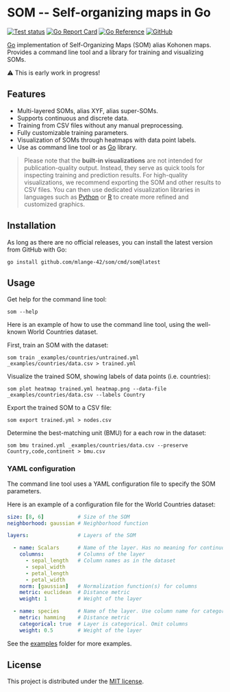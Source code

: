 # SOM -- Self-organizing maps in Go

[![Test status](https://img.shields.io/github/actions/workflow/status/mlange-42/som/tests.yml?branch=main&label=Tests&logo=github)](https://github.com/mlange-42/som/actions/workflows/tests.yml)
[![Go Report Card](https://goreportcard.com/badge/github.com/mlange-42/som)](https://goreportcard.com/report/github.com/mlange-42/som)
[![Go Reference](https://img.shields.io/badge/reference-%23007D9C?logo=go&logoColor=white&labelColor=gray)](https://pkg.go.dev/github.com/mlange-42/som)
[![GitHub](https://img.shields.io/badge/github-repo-blue?logo=github)](https://github.com/mlange-42/som)

[Go](https://go.dev) implementation of Self-Organizing Maps (SOM) alias Kohonen maps.
Provides a command line tool and a library for training and visualizing SOMs.

:warning: This is early work in progress!

## Features

* Multi-layered SOMs, alias XYF, alias super-SOMs.
* Supports continuous and discrete data.
* Training from CSV files without any manual preprocessing.
* Fully customizable training parameters.
* Visualization of SOMs through heatmaps with data point labels.
* Use as command line tool or as [Go](https://go.dev) library.

> Please note that the **built-in visualizations** are not intended for publication-quality output.
> Instead, they serve as quick tools for inspecting training and prediction results.
> For high-quality visualizations, we recommend exporting the SOM and other results to CSV files.
> You can then use dedicated visualization libraries in languages such as
> [Python](https://www.python.org/) or [R](https://www.r-project.org/) to create more refined and customized graphics.

## Installation

As long as there are no official releases, you can install the latest version from GitHub with Go:

```shell
go install github.com/mlange-42/som/cmd/som@latest
```

## Usage

Get help for the command line tool:

```shell
som --help
```

Here is an example of how to use the command line tool, using the well-known World Countries dataset.

First, train an SOM with the dataset:

```shell
som train _examples/countries/untrained.yml _examples/countries/data.csv > trained.yml
```

Visualize the trained SOM, showing labels of data points (i.e. countries):

```shell
som plot heatmap trained.yml heatmap.png --data-file _examples/countries/data.csv --labels Country
```

Export the trained SOM to a CSV file:

```shell
som export trained.yml > nodes.csv
```

Determine the best-matching unit (BMU) for a each row in the dataset:

```shell
som bmu trained.yml _examples/countries/data.csv --preserve Country,code,continent > bmu.csv
```

### YAML configuration

The command line tool uses a YAML configuration file to specify the SOM parameters.

Here is an example of a configuration file for the World Countries dataset:

```yaml
size: [8, 6]           # Size of the SOM
neighborhood: gaussian # Neighborhood function

layers:                # Layers of the SOM

  - name: Scalars      # Name of the layer. Has no meaning for continuous layers
    columns:           # Columns of the layer
      - sepal_length   # Column names as in the dataset
      - sepal_width
      - petal_length
      - petal_width
    norm: [gaussian]   # Normalization function(s) for columns
    metric: euclidean  # Distance metric
    weight: 1          # Weight of the layer

  - name: species      # Name of the layer. Use column name for categorical layers
    metric: hamming    # Distance metric
    categorical: true  # Layer is categorical. Omit columns
    weight: 0.5        # Weight of the layer
```

See the [examples](./_examples) folder for more examples.

## License

This project is distributed under the [MIT license](./LICENSE).
